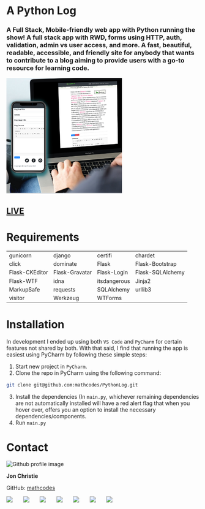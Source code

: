 # A Python Log

### A Full Stack, Mobile-friendly web app with Python running the show! A full stack app with RWD, forms using HTTP, auth, validation, admin vs user access, and more. A fast, beautiful, readable, accessible, and friendly site for anybody that wants to contribute to a blog aiming to provide users with a go-to resource for learning code.

<img src="https://raw.githubusercontent.com/mathcodes/PythonLog/main/mockupspythonLog.png?token=GHSAT0AAAAAABQS7SFHW27JTGMA7KKAHDW6YPGMM6A" width="60%" />

## [LIVE](https://jonspythonlog.herokuapp.com/)

# Requirements 
|  |  |  |  |
|---|---|---|---|
| gunicorn | django | certifi | chardet |
| click | dominate | Flask | Flask-Bootstrap | 
| Flask-CKEditor | Flask-Gravatar | Flask-Login | Flask-SQLAlchemy | 
| Flask-WTF | idna | itsdangerous | Jinja2 | 
| MarkupSafe | requests | SQLAlchemy | urllib3 |
| visitor | Werkzeug | WTForms |

# Installation
In development I ended up using both `VS Code` and `PyCharm` for certain features not shared by both. With that said, I find that running the app is easiest using PyCharm by following these simple steps:

 1) Start new project in `PyCharm`.
 2) Clone the repo in PyCharm using the following command:
```bash
git clone git@github.com:mathcodes/PythonLog.git
```
 3) Install the dependencies (In `main.py`, whichever remaining dependencies are not automatically installed will have a red alert flag that when you hover over, offers you an option to install the necessary dependencies/components.
 4) Run `main.py`

# Contact
<img src="https://avatars0.githubusercontent.com/u/17928947?v=4" alt="Github profile image" width="80px" height="80px" />

__Jon Christie__ 

GitHub: [mathcodes](https://github.com/mathcodes) 

[<code><img width="36px" src="https://img.icons8.com/color/48/000000/linkedin.png"/></code>](https://www.linkedin.com/jonchristie)       [<code><img width="36" src="https://img.icons8.com/color/48/000000/twitter--v2.png"/></code>](https://twitter.com/jonpchristie)       [<code><img width="36" src="https://img.icons8.com/color/48/000000/youtube-play.png"/></code>](https://www.youtube.com/channel/UC5GFnN-lv8Yuqc9O3b79k6g)       [<code><img width="36" src="https://img.icons8.com/color/48/000000/facebook.png"/></code>](https://www.facebook.com/jonpchristie)       [<code><img width="36" src="https://img.icons8.com/color/48/000000/instagram-new--v2.png"/></code>](https://www.instagram.com/fullstack11235)       [<code><img width="36" src="https://img.icons8.com/color/48/000000/soundcloud.png"/></code>](https://soundcloud.com/jonchristie#/)       [<code><img width="36" src="https://img.icons8.com/color/48/000000/spotify--v1.png"/></code>](https://open.spotify.com/artist/07S7aLfxH70VAX64g1WuFw?si=tlOj1OMBRLm-y4sY8Lox3Q)
